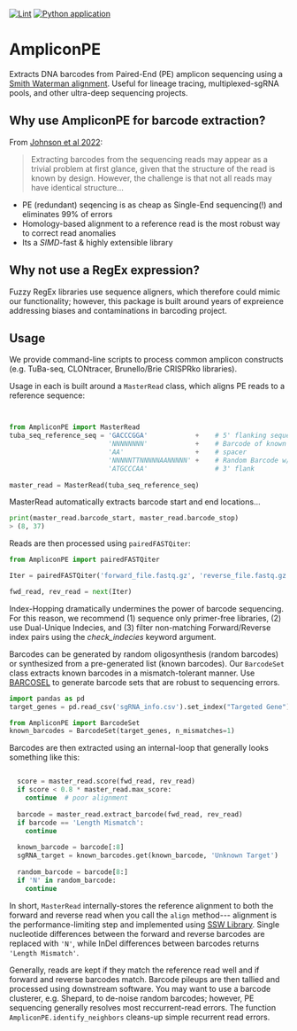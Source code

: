[![Lint](https://github.com/cancerevo/AmpliconPE/actions/workflows/black.yml/badge.svg)](https://github.com/cancerevo/AmpliconPE/actions/workflows/black.yml)
[![Python application](https://github.com/cancerevo/AmpliconPE/actions/workflows/python-app.yml/badge.svg)](https://github.com/cancerevo/AmpliconPE/actions/workflows/python-app.yml)

# AmpliconPE
Extracts DNA barcodes from Paired-End (PE) amplicon sequencing using a [Smith Waterman alignment][3]. Useful for lineage tracing, multiplexed-sgRNA pools, and other ultra-deep sequencing projects.

## Why use AmpliconPE for barcode extraction?

From [Johnson et al 2022][1]:
> Extracting barcodes from the sequencing reads may appear as a trivial problem at first glance, given that the structure of the read is known by design. 
> However, the challenge is that not all reads may have identical structure...

* PE (redundant) seqencing is as cheap as Single-End sequencing(!) and eliminates 99% of errors
* Homology-based alignment to a reference read is the most robust way to correct read anomalies 
* Its a _SIMD_-fast & highly extensible library

## Why not use a RegEx expression?

Fuzzy RegEx libraries use sequence aligners, which therefore could mimic our functionality; however,
this package is built around years of expreience addressing biases and contaminations in barcoding project.

## Usage

We provide command-line scripts to process common amplicon constructs (e.g. TuBa-seq, CLONtracer, Brunello/Brie CRISPRko libraries). 

Usage in each is built around a `MasterRead` class, which aligns PE reads to a reference sequence:

```python


from AmpliconPE import MasterRead
tuba_seq_reference_seq = 'GACCCGGA'            +    # 5' flanking sequence of double-barcode (8 nts is good)
                         'NNNNNNNN'            +    # Barcode of known possibilities
                         'AA'                  +    # spacer
                         'NNNNNTTNNNNNAANNNNN' +    # Random Barcode w/ spacers - specified by 'N'
                         'ATGCCCAA'                 # 3' flank
                       
master_read = MasterRead(tuba_seq_reference_seq)
```
MasterRead automatically extracts barcode start and end locations...
```python
print(master_read.barcode_start, master_read.barcode_stop)
> (8, 37)
```

Reads are then processed using `pairedFASTQiter`:

```python
from AmpliconPE import pairedFASTQiter

Iter = pairedFASTQiter('forward_file.fastq.gz', 'reverse_file.fastq.gz', check_indecies=True)

fwd_read, rev_read = next(Iter)
```

Index-Hopping dramatically undermines the power of barcode sequencing. For this reason, we recommend 
(1) sequence only primer-free libraries, (2) use Dual-Unique Indecies, and (3) filter non-matching 
Forward/Reverse index pairs using the _check_indecies_ keyword argument. 

Barcodes can be generated by random oligosynthesis (random barcodes) or synthesized from a pre-generated list (known barcodes). Our `BarcodeSet` class 
extracts known barcodes in a mismatch-tolerant manner. Use [BARCOSEL][2] to generate barcode sets that are robust to sequencing errors. 

```python
import pandas as pd
target_genes = pd.read_csv('sgRNA_info.csv').set_index("Targeted Gene")['barcode']

from AmpliconPE import BarcodeSet
known_barcodes = BarcodeSet(target_genes, n_mismatches=1)
```

Barcodes are then extracted using an internal-loop that generally looks something like this: 

```python

  score = master_read.score(fwd_read, rev_read)
  if score < 0.8 * master_read.max_score:
    continue  # poor alignment
  
  barcode = master_read.extract_barcode(fwd_read, rev_read)
  if barcode == 'Length Mismatch':
    continue
  
  known_barcode = barcode[:8]
  sgRNA_target = known_barcodes.get(known_barcode, 'Unknown Target')
  
  random_barcode = barcode[8:]
  if 'N' in random_barcode:
    continue
```

In short, `MasterRead` internally-stores the reference alignment to both the forward and reverse read when you call the `align` method--- alignment 
is the performance-limiting step and implemented using [SSW Library][3]. Single nucleotide differences between the forward and reverse barcodes 
are replaced with `'N'`, while InDel differences between barcodes returns `'Length Mismatch'`. 

Generally, reads are kept if they match the reference read well and if forward and reverse barcodes match. Barcode pileups are then tallied and 
processed using downstream software. You may want to use a barcode clusterer, e.g. Shepard, to de-noise random barcodes; however, PE sequencing 
generally resolves most reccurrent-read errors. The function `AmpliconPE.identify_neighbors` cleans-up simple recurrent read errors. 

[1]: https://ecoevorxiv.org/t58xw/ "Johnson, M. S., Venkataram, S., & Kryazhimskiy, S. (2022, September 28). Best practices in designing, sequencing and identifying random DNA barcodes."

[2]: https://bmcbioinformatics.biomedcentral.com/articles/10.1186/s12859-018-2262-7 "Somervuo, P., Koskinen, P., Mei, P. et al. BARCOSEL: a tool for selecting an optimal barcode set for high-throughput sequencing. BMC Bioinformatics 19, 257 (2018)."

[3]: https://journals.plos.org/plosone/article?id=10.1371/journal.pone.0082138 "Zhao, Mengyao, et al. SSW library: an SIMD Smith-Waterman C/C++ library for use in genomic applications. PloS one 8.12 (2013): e82138."

[4]: https://www.ncbi.nlm.nih.gov/pmc/articles/PMC3933873/ "Zhang J, Kobert K, Flouri T, Stamatakis A. PEAR: a fast and accurate Illumina Paired-End reAd mergeR. Bioinformatics. 2014 Mar 1;30(5):614-20. doi: 10.1093/bioinformatics/btt593. Epub 2013 Oct 18. PMID: 24142950; PMCID: PMC3933873."

